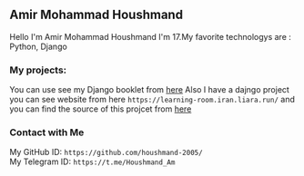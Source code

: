 ## Amir Mohammad Houshmand
Hello I'm Amir Mohammad Houshmand I'm 17.My favorite technologys are : Python, Django
### My projects:
You can use see my Django booklet from [here](https://github.com/houshmand-2005/hash_neco) 
Also I have a dajngo project you can see website from here `https://learning-room.iran.liara.run/` 
and you can find the source of this projcet from [here](https://github.com/houshmand-2005/django4)  
### Contact with Me
My GitHub ID: `https://github.com/houshmand-2005/`
<br>
My Telegram ID: `https://t.me/Houshmand_Am` 
